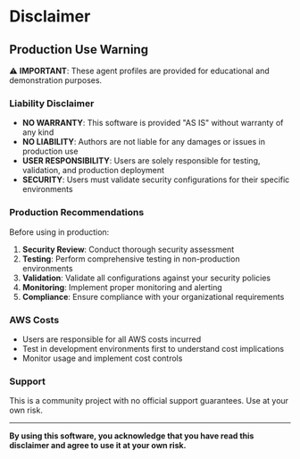 # Disclaimer

## Production Use Warning

⚠️ **IMPORTANT**: These agent profiles are provided for educational and demonstration purposes. 

### Liability Disclaimer

- **NO WARRANTY**: This software is provided "AS IS" without warranty of any kind
- **NO LIABILITY**: Authors are not liable for any damages or issues in production use
- **USER RESPONSIBILITY**: Users are solely responsible for testing, validation, and production deployment
- **SECURITY**: Users must validate security configurations for their specific environments

### Production Recommendations

Before using in production:

1. **Security Review**: Conduct thorough security assessment
2. **Testing**: Perform comprehensive testing in non-production environments  
3. **Validation**: Validate all configurations against your security policies
4. **Monitoring**: Implement proper monitoring and alerting
5. **Compliance**: Ensure compliance with your organizational requirements

### AWS Costs

- Users are responsible for all AWS costs incurred
- Test in development environments first to understand cost implications
- Monitor usage and implement cost controls

### Support

This is a community project with no official support guarantees. Use at your own risk.

---

**By using this software, you acknowledge that you have read this disclaimer and agree to use it at your own risk.**